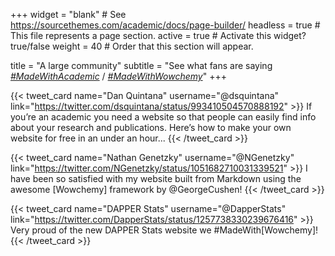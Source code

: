 +++
widget = "blank"  # See https://sourcethemes.com/academic/docs/page-builder/
headless = true  # This file represents a page section.
active = true  # Activate this widget? true/false
weight = 40  # Order that this section will appear.

title = "A large community"
subtitle = "See what fans are saying [*#MadeWithAcademic*](https://twitter.com/search?q=%23MadeWithAcademic&src=typd) / [*#MadeWithWowchemy*](https://twitter.com/search?q=%23MadeWithWowchemy&src=typd)"
+++

<div class="tweets card-columns">

{{< tweet_card name="Dan Quintana" username="@dsquintana" link="https://twitter.com/dsquintana/status/993410504570888192" >}}
If you’re an academic you need a website so that people can easily find info about your research and publications. Here’s how to make your own website for free in an under an hour...
{{< /tweet_card >}}

{{< tweet_card name="Nathan Genetzky" username="@NGenetzky" link="https://twitter.com/NGenetzky/status/1051682710031339521" >}}
I have been so satisfied with my website built from Markdown using the awesome [Wowchemy] framework by @GeorgeCushen!
{{< /tweet_card >}}

{{< tweet_card name="DAPPER Stats" username="@DapperStats" link="https://twitter.com/DapperStats/status/1257738330239676416" >}}
Very proud of the new DAPPER Stats website we #MadeWith[Wowchemy]!
{{< /tweet_card >}}

</div>
